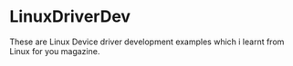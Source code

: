 LinuxDriverDev
==============

These are Linux Device driver development examples which i learnt from Linux for you magazine.